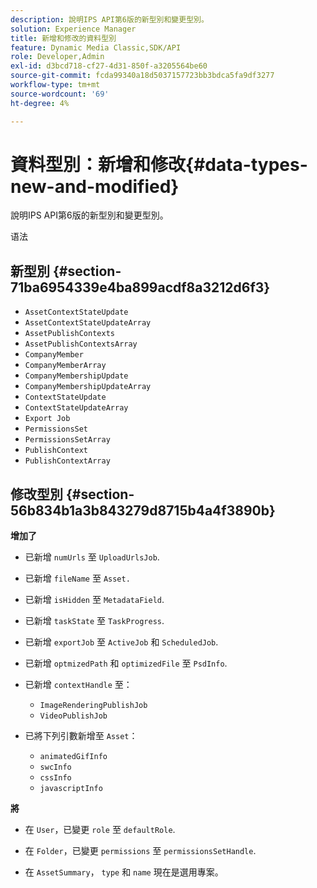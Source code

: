 ```yaml
---
description: 說明IPS API第6版的新型別和變更型別。
solution: Experience Manager
title: 新增和修改的資料型別
feature: Dynamic Media Classic,SDK/API
role: Developer,Admin
exl-id: d3bcd718-cf27-4d31-850f-a3205564be60
source-git-commit: fcda99340a18d5037157723bb3bdca5fa9df3277
workflow-type: tm+mt
source-wordcount: '69'
ht-degree: 4%

---
```


# 資料型別：新增和修改{#data-types-new-and-modified}

說明IPS API第6版的新型別和變更型別。

语法

## 新型別 {#section-71ba6954339e4ba899acdf8a3212d6f3}

* `AssetContextStateUpdate`
* `AssetContextStateUpdateArray`
* `AssetPublishContexts`
* `AssetPublishContextsArray`
* `CompanyMember`
* `CompanyMemberArray`
* `CompanyMembershipUpdate`
* `CompanyMembershipUpdateArray`
* `ContextStateUpdate`
* `ContextStateUpdateArray`
* `Export Job`
* `PermissionsSet`
* `PermissionsSetArray`
* `PublishContext`
* `PublishContextArray`

## 修改型別 {#section-56b834b1a3b843279d8715b4a4f3890b}

**增加了**

* 已新增 `numUrls` 至 `UploadUrlsJob`.

* 已新增 `fileName` 至 `Asset.`

* 已新增 `isHidden` 至 `MetadataField`.

* 已新增 `taskState` 至 `TaskProgress`.

* 已新增 `exportJob` 至 `ActiveJob` 和 `ScheduledJob`.

* 已新增 `optmizedPath` 和 `optimizedFile` 至 `PsdInfo`.

* 已新增 `contextHandle` 至：

   * `ImageRenderingPublishJob`
   * `VideoPublishJob`

* 已將下列引數新增至 `Asset`：

   * `animatedGifInfo`
   * `swcInfo`
   * `cssInfo`
   * `javascriptInfo`

**將**

* 在 `User`，已變更 `role` 至 `defaultRole`.

* 在 `Folder`，已變更 `permissions` 至 `permissionsSetHandle`.

* 在 `AssetSummary`， `type` 和 `name` 現在是選用專案。
